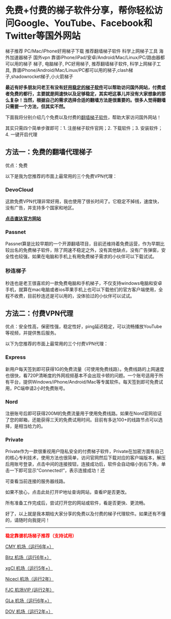 # 免费+付费的梯子软件分享，帮你轻松访问Google、YouTube、Facebook和Twitter等国外网站
梯子推荐 PC/Mac/iPhone好用梯子下载 推荐翻墙梯子软件 科学上网梯子工具 海外加速器梯子 国外vpn 靠谱iPhone/iPad/安卓/Android/Mac/Linux/PC/路由器都可以用的梯子 梯子, 电脑梯子, PC好用梯子, 推荐翻墙梯子软件, 科学上网梯子工具, 靠谱iPhone/Android/Mac/Linux/PC都可以用的梯子,clash梯子,shadowrocket梯子,小火箭梯子

**最近有好多朋友问老王有没有[好用稳定的梯子软件](https://ihaoke.vip/jichangtuijian-ss-ssr-v2ray-trojan/)可以帮助访问国外网站，付费或者免费的都行，主要就是网速快以及足够稳定，其实吧这事儿并没有大家想象的那么复杂！当然，根据自己的需求选择合适的翻墙方法是很重要的。很多人觉得翻墙只需要一个方法，但其实不然。**

下面我将分别介绍几个免费以及付费的[翻墙梯子软件](http://react-china.org/t/topic/40230)，帮助大家访问国外网站！

其实只需四个简单步骤即可：1. 注册梯子软件官网；2. 下载软件；3. 安装软件；4. 一键开启代理

## **方法一：免费的翻墙代理梯子**
优点：免费

以下是我为您推荐的市面上最常用的三个免费VPN代理：

### DevoCloud
这款免费VPN代理非常好用，我也使用了很长时间了。它稳定不掉线，速度快，没有广告，并支持多个国家和地区。

**[点击直达官方网站](https://go.51tz.cc/dove)**



### Passnet
Passnet算是比较早期的一个开源翻墙项目，目前还维持着免费运营，作为早期比较出名的免费梯子软件，除了网速不稳定之外，没有其他缺点，没有广告弹窗，安全性也较强，如果在电脑和手机上有用免费梯子需求的小伙伴可以下载试试。


### 秒连梯子
秒连也是老王很喜欢的一款免费电脑和手机梯子，不仅支持windows电脑和安卓手机，就算在mac电脑或者ios苹果手机上也可以下载他们的官方客户端使用，全程不收费，目前秒连还是可以用的，没体验过的小伙伴可以试试。

## 方法二：付费VPN代理
优点：安全性高，保密性强，稳定性好，ping延迟稳定，可以流畅播放YouTube等视频，并提供售后服务。

以下为您推荐的市面上最常用的三个付费VPN代理：

### Express
新用户每天签到即可获得1G的免费流量（可使用免费线路）。免费线路的上网速度也很快，看720P清晰度的外网视频基本不会出现卡顿的问题。一个账号适用于所有平台，提供Windows/iPhone/Android/Mac等专属软件。每天签到即可免费试用，PC端申请2小时免费账号。

### Nord
注册账号后即可获得200M的免费流量用于使用免费线路。如果在Nord官网验证了您的邮箱，还能获得三天的免费试用时间。目前有多达100+的线路节点可以选择，是相当给力的。

### Private
Private作为一款很重视用户隐私安全的付费梯子软件，Private在加密方面有自己的核心专利技术，使用方法也很简单，访问官网然后下载对应的客户端版本，解压后用账号登录，点击中间的连接按钮，连接成功后，软件会自动缩小到右下角，单击一下即可显示“Connected!”，表示连接成功！还

可查看当前连接的服务器线路。

如果不放心，点击此处打开IP地址查询网站，查看IP是否更改。

所有准备工作完成后，尝试打开您的网站或软件，看是否更快、更流畅。

好了，以上就是我本期给大家分享的免费以及付费的梯子代理软件。如果还有不懂的，请随时向我提问！

--------------------------------------------------------------------------------------------------------------------------------------------------------
<p><b><span style="color: red;">稳定靠谱机场梯子推荐（支持试用）</span></b></p>

<a href="https://go.51tz.cc/cmynet">CMY 机场（运行6年+）</a>

<a href="https://go.51tz.cc/bitnet">Bitz 机场（运行6年+）</a>

<a href="https://go.51tz.cc/xgclou">xgCl 机场（运行5年+）</a>

<a href="https://go.51tz.cc/nicecloud">Nicecl 机场（运行2年）</a>

<a href="https://go.51tz.cc/fjcloud">FJC 机场VIP (运行2年）</a>

<a href="https://go.51tz.cc/glados">GLa 机场（运行6年+）</a>

<a href="https://go.51tz.cc/dove">DOV 机场（运行2年+）</a>

